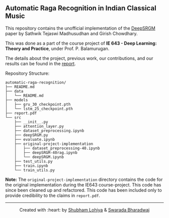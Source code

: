 ## Automatic Raga Recognition in Indian Classical Music

This repository contains the unofficial implementation of the [DeepSRGM](https://archives.ismir.net/ismir2019/paper/000064.pdf) paper by Sathwik Tejaswi Madhusudhan and Girish Chowdhary.  

This was done as a part of the course project of **IE 643 - Deep Learning: Theory and Practice**, under Prof. P. Balamurugan.  

The details about the project, previous work, our contributions, and our results can be found in the [report](./report.pdf).  

Repository Structure:
```
automatic-raga-recognition/
├── README.md
├── data
│   └── README.md
├── models
│   ├── gru_30_checkpoint.pth
│   └── lstm_25_checkpoint.pth
├── report.pdf
└── src
    ├── __init__.py
    ├── attention_layer.py
    ├── dataset_preprocessing.ipynb
    ├── deepSRGM.py
    ├── evaluate.ipynb
    ├── original-project-implementation
    │   ├── dataset_preprocessing-40.ipynb
    │   ├── deepSRGM-40rag.ipynb
    │   └── deepSRGM.ipynb
    ├── test_utils.py
    ├── train.ipynb
    └── train_utils.py

```

**Note:** The `original-project-implementation` directory contains the code for the original implementation during the IE643 course-project. This code has since been cleaned up and refactored. This code has been included only to provide credibility to the claims in `report.pdf`. 

***
<p align='center'>Created with :heart: by <a href="https://www.linkedin.com/in/lohiya-shubham/">Shubham Lohiya</a> & <a href="https://www.linkedin.com/in/swarada-bharadwaj-5145a1174/">Swarada Bharadwaj</a></p>